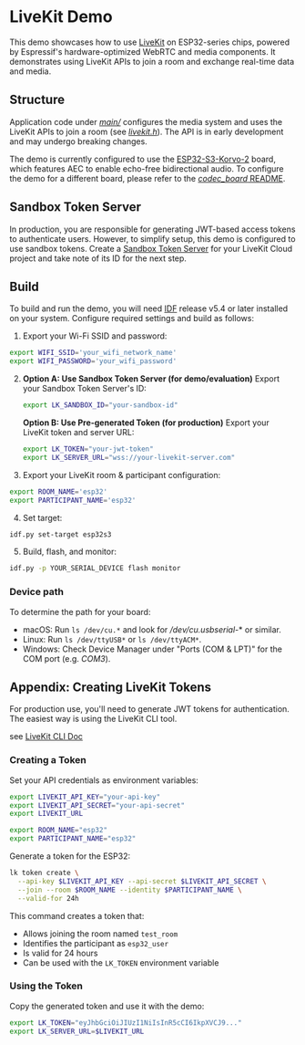 # LiveKit Demo

This demo showcases how to use [LiveKit](https://livekit.io) on ESP32-series chips, powered by Espressif's hardware-optimized WebRTC and media components. It demonstrates using LiveKit APIs to join a room and exchange real-time data and media.

## Structure

Application code under [*main/*](./main/) configures the media system and uses the LiveKit APIs to join a room (see [*livekit.h*](./components/livekit/include/livekit.h)). The API is in early development and may undergo breaking changes.

The demo is currently configured to use the [ESP32-S3-Korvo-2](https://docs.espressif.com/projects/esp-adf/en/latest/design-guide/dev-boards/user-guide-esp32-s3-korvo-2.html) board, which features AEC to enable echo-free bidirectional audio. To configure the demo for a different board, please refer to the [*codec_board* README](../../components/codec_board/README.md).

## Sandbox Token Server

In production, you are responsible for generating JWT-based access tokens to authenticate users. However, to simplify setup, this demo is configured to use sandbox tokens. Create a [Sandbox Token Server](https://cloud.livekit.io/projects/p_/sandbox/templates/token-server) for your LiveKit Cloud project and take note of its ID for the next step.

## Build

To build and run the demo, you will need [IDF](https://docs.espressif.com/projects/esp-idf/en/stable/esp32/get-started/index.html) release v5.4 or later installed on your system. Configure required settings and build as follows:

1. Export your Wi-Fi SSID and password:
```sh
export WIFI_SSID='your_wifi_network_name'
export WIFI_PASSWORD='your_wifi_password'
```

2. **Option A: Use Sandbox Token Server (for demo/evaluation)**
   Export your Sandbox Token Server's ID:
   ```sh
   export LK_SANDBOX_ID="your-sandbox-id"
   ```

   **Option B: Use Pre-generated Token (for production)**
   Export your LiveKit token and server URL:
   ```sh
   export LK_TOKEN="your-jwt-token"
   export LK_SERVER_URL="wss://your-livekit-server.com"
   ```

3. Export your LiveKit room & participant configuration:
```sh
export ROOM_NAME='esp32'
export PARTICIPANT_NAME='esp32'
```

4. Set target:
```sh
idf.py set-target esp32s3
```

5. Build, flash, and monitor:
```sh
idf.py -p YOUR_SERIAL_DEVICE flash monitor
```

### Device path

To determine the path for your board:

- macOS: Run `ls /dev/cu.*` and look for */dev/cu.usbserial-** or similar.
- Linux: Run `ls /dev/ttyUSB*` or `ls /dev/ttyACM*`.
- Windows: Check Device Manager under "Ports (COM & LPT)" for the COM port (e.g. *COM3*).

## Appendix: Creating LiveKit Tokens

For production use, you'll need to generate JWT tokens for authentication. The easiest way is using the LiveKit CLI tool.

see [LiveKit CLI Doc](https://docs.livekit.io/home/cli/cli-setup/#generate-access-token)

### Creating a Token

Set your API credentials as environment variables:

```sh
export LIVEKIT_API_KEY="your-api-key"
export LIVEKIT_API_SECRET="your-api-secret"
export LIVEKIT_URL

export ROOM_NAME="esp32"
export PARTICIPANT_NAME="esp32"
```

Generate a token for the ESP32:

```sh
lk token create \
  --api-key $LIVEKIT_API_KEY --api-secret $LIVEKIT_API_SECRET \
  --join --room $ROOM_NAME --identity $PARTICIPANT_NAME \
  --valid-for 24h
```

This command creates a token that:
- Allows joining the room named `test_room`
- Identifies the participant as `esp32_user`
- Is valid for 24 hours
- Can be used with the `LK_TOKEN` environment variable

### Using the Token

Copy the generated token and use it with the demo:

```sh
export LK_TOKEN="eyJhbGciOiJIUzI1NiIsInR5cCI6IkpXVCJ9..."
export LK_SERVER_URL=$LIVEKIT_URL
```
